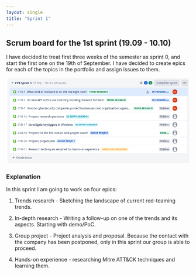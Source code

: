 ```yaml
---
layout: single
title: "Sprint 1"
---
```


## Scrum board for the 1st sprint (19.09 - 10.10)

I have decided to treat first three weeks of the semester as sprint 0, and start the first one on the 19th of September. I have decided to create epics for each
of the topics in the portfolio and assign issues to them.

![Sprint 1 backlog](/assets/img/backlog/backlog_1.png)

### Explanation

In this sprint I am going to work on four epics: 

1. Trends research - Sketching the landscape of current red-teaming trends.

2. In-depth research - Writing a follow-up on one of the trends and its aspects. Starting with demo/PoC.

3. Group project - Project analysis and proposal. Because the contact with the company has been postponed, only in this sprint
our group is able to proceed.

4. Hands-on experience - researching Mitre ATT&CK techniques and learning them.
